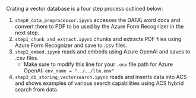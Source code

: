 Crating a vector database is a four step process outlined below: 

1. `step0_data_preprocessor.ipynb` accesses the DATA\ word docs and convert them to PDF to be used by the Azure Form Recognizer in the next step.
2. `step1_chunk_and_extract.ipynb` chunks and extracts PDF files using Azure Form Recognizer and save to .csv files.
3. `step2_embed.ipynb` reads and embeds using Azure OpenAI and saves to .csv files. 
	- Make sure to modify this line for your `.env` file path for Azure OpenAI: `env_name = "../../llm.env"`
4. `step3_db_storing_vectorsearch.ipynb` reads and inserts data into ACS and shows examples of various search capabilities using ACS hybrid search from data.